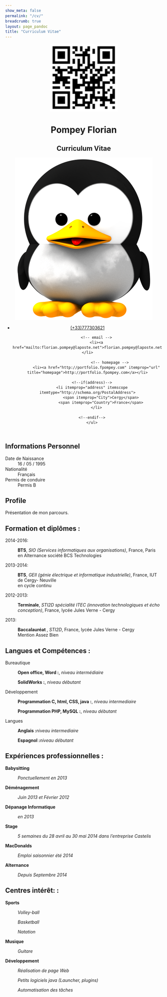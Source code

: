 ```yaml
---
show_meta: false
permalink: "/cv/"
breadcrumb: true
layout: page_pandoc
title: "Curriculum Vitae"
---
```

  <header itemscope itemtype="http://http://schema.org/Person" class="with-photo">
    <div id="title" class="qrcode">
            <img id="qrcode" src="../assets/img/images_pandoc/qrcode.png" />
            <h1 class="fullname">
        <span itemprop="givenName">Pompey</span>
        <span itemprop="familyName">Florian</span>
      </h1>
      <h2 class="title">Curriculum Vitae</h2>
    </div>
        <img src="../assets/img/images_pandoc/picture.png" />
        <ul class="details">
      	    <!-- phone -->
            <!-- mobile -->
            <li><a class='mobile' href="phoneto:(+33)777303621">(+33)777303621</a></li>
            <!-- fax -->

            <!-- email -->
            <li><a href="mailto:florian.pompey@laposte.net">florian.pompey@laposte.net</a></li>

                        <!-- homepage -->
            <li><a href="http://portfolio.fpompey.com" itemprop="url" title="homepage">http://portfolio.fpompey.com</a></li>
            
	    <!--if(address)-->
	    <li itemprop="address" itemscope itemtype="http://schema.org/PostalAddress">
                <span itemprop="City">Cergy</span>
                <span itemprop="Country">France</span>
            </li>
            
	    <!--endif-->
        </ul>
  </header>

  <section id="informations-personnel" class="level2 listing">
  <h2>Informations Personnel</h2>
  <dl>
  <dt>Date de Naissance</dt>
  <dd>16 / 05 / 1995</dd>
  <dt>Nationalité</dt>
  <dd>Français</dd>
  <dt>Permis de conduire</dt>
  <dd>Permis B</dd>
  </dl>
  </section>

  <section id="profile" class="level2">
  <h2>Profile</h2>
  <p>Présentation de mon parcours.</p>
  </section>

  <section id="education" class="level2">
  <h2>Formation et diplômes :</h2>
  
  <dl>
  <dt>2014-2016:</dt>
  <dd><p><strong>BTS</strong>, <em>SIO (Services informatiques aux organisations)</em>, France, Paris<br/> en Alternance société BCS Technologies</p></dd>
  </dl>

  <dl>
  <dt>2013-2014:</dt>
  <dd><p><strong>BTS</strong>, <em>GEII (génie électrique et informatique industrielle)</em>, France, IUT de Cergy- Neuville<br/> en cycle continu</p></dd>
  </dl>
  
  <dl>
  <dt>2012-2013:</dt>
  <dd><p><strong>Terminale</strong>, <em>STI2D spécialité ITEC (innovation technologiques et écho conception)</em>, France, lycée Jules Verne - Cergy<br/></p></dd>
  </dl>
  
  <dl>
  <dt>2013:</dt>
  <dd><p><strong>Baccalauréat </strong>, <em>STI2D</em>, France, lycée Jules Verne - Cergy<br/> Mention Assez Bien</p></dd>
  
  </dl>
  </section>
  
  <section id="awards-and-grants" class="level2">
  <h2>Langues  et  Compétences :</h2>
  <dl>
  
  <dt>Bureautique</dt>
  <dd><p><strong>Open office, Word :</strong>, <em>niveau intermédiaire</em></p></dd>
  <dd><p><strong>SolidWorks :</strong>, <em>niveau débutant</em></p></dd>
  
  <dt>Développement</dt>
  <dd><p><strong>Programmation C, html, CSS, java :</strong>, <em>niveau intermediaire</em></p></dd>
  <dd><p><strong>Programmation PHP, MySQL :</strong>, <em>niveau débutant</em></p></dd>
  
  <dt>Langues</dt>
  <dd><p><strong>Anglais :</strong><em>niveau intermediaire</em></p></dd>
  <dd><p><strong>Espagnol :</strong><em>niveau débutant</em></p></dd>
  
  </dl>
  </section>
  
  <section id="experience" class="level2">
  <h2>Expériences professionnelles :</h2>
  <dl>
  
  <dt><strong>Babysitting</strong></dt>
  <dd><p><em>Ponctuellement en 2013</em></p></dd>
  
  <dt><strong>Déménagement</strong></dt>
  <dd><p><em>Juin 2013 et Février 2012</em></p></dd>
  
  <dt><strong>Dépanage Informatique</strong></dt>
  <dd><p><em>en 2013</em></p></dd>
  
  <dt><strong>Stage</strong></dt>
  <dd><p><em>5 semaines du 28 avril au 30 mai 2014 dans l’entreprise Castelis</em></p></dd>
  
  <dt><strong>MacDonalds</strong></dt>
  <dd><p><em>Emploi saisonnier été 2014</em></p></dd>
  
  <dt><strong>Alternance</strong></dt>
  <dd><p><em>Depuis Septembre 2014</em></p></dd>
  
  </dl>
  </section>
  
  <section id="experience" class="level2">
  <h2>Centres intérêt: :</h2>
  <dl>
  
  <dt><strong>Sports</strong></dt>
  <dd><p><em>Volley-ball</em></p></dd>
  <dd><p><em>Basketball</em></p></dd>
  <dd><p><em>Natation</em></p></dd>
  
  <dt><strong>Musique</strong></dt>
  <dd><p><em>Guitare</em></p></dd>
  
  <dt><strong>Développement</strong></dt>
  <dd><p><em>Réalisation de page Web</em></p></dd>
  <dd><p><em>Petits logiciels java (Launcher, plugins)</em></p></dd>
  <dd><p><em>Automatisation des tâches</em></p></dd>
  
  </dl>
  </section>
